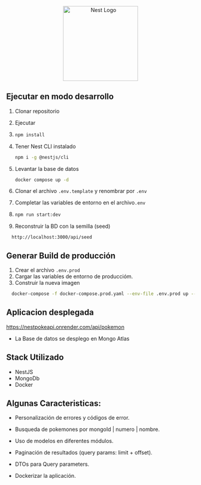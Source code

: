 <p align="center">
  <a href="http://nestjs.com/" target="blank"><img src="https://nestjs.com/img/logo-small.svg" width="200" alt="Nest Logo" /></a>
</p>

## Ejecutar en modo desarrollo

1. Clonar repositorio
2. Ejecutar
3. ```bash
   npm install
   ```
4. Tener Nest CLI instalado

   ```bash
   npm i -g @nestjs/cli
   ```

5. Levantar la base de datos

   ```bash
   docker compose up -d
   ```

6. Clonar el archivo `.env.template` y renombrar por `.env`
7. Completar las variables de entorno en el archivo`.env`
8. ```bash
   npm run start:dev
   ```
9. Reconstruir la BD con la semilla (seed)

```
  http://localhost:3000/api/seed
```

## Generar Build de producción

1. Crear el archivo `.env.prod`
2. Cargar las variables de entorno de produccióm.
3. Construir la nueva imagen

```bash
  docker-compose -f docker-compose.prod.yaml --env-file .env.prod up --build
```

## Aplicacion desplegada

https://nestpokeapi.onrender.com/api/pokemon

- La Base de datos se desplego en Mongo Atlas

## Stack Utilizado

- NestJS
- MongoDb
- Docker

## Algunas Caracteristicas:

- Personalización de errores y códigos de error.

- Busqueda de pokemones por mongoId | numero | nombre.

- Uso de modelos en diferentes módulos.

- Paginación de resultados (query params: limit + offset).

- DTOs para Query parameters.

- Dockerizar la aplicación.
